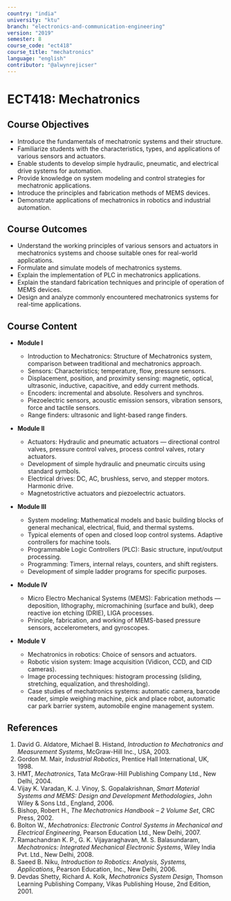 ```yaml
---
country: "india"
university: "ktu"
branch: "electronics-and-communication-engineering"
version: "2019"
semester: 8
course_code: "ect418"
course_title: "mechatronics"
language: "english"
contributor: "@alwynrejicser"
---
```


# ECT418: Mechatronics

## Course Objectives

- Introduce the fundamentals of mechatronic systems and their structure.  
- Familiarize students with the characteristics, types, and applications of various sensors and actuators.  
- Enable students to develop simple hydraulic, pneumatic, and electrical drive systems for automation.  
- Provide knowledge on system modeling and control strategies for mechatronic applications.  
- Introduce the principles and fabrication methods of MEMS devices.  
- Demonstrate applications of mechatronics in robotics and industrial automation.  

## Course Outcomes

- Understand the working principles of various sensors and actuators in mechatronics systems and choose suitable ones for real-world applications.  
- Formulate and simulate models of mechatronics systems.  
- Explain the implementation of PLC in mechatronics applications.  
- Explain the standard fabrication techniques and principle of operation of MEMS devices.  
- Design and analyze commonly encountered mechatronics systems for real-time applications.  

## Course Content

- **Module I**  
  - Introduction to Mechatronics: Structure of Mechatronics system, comparison between traditional and mechatronics approach.  
  - Sensors: Characteristics; temperature, flow, pressure sensors.  
  - Displacement, position, and proximity sensing: magnetic, optical, ultrasonic, inductive, capacitive, and eddy current methods.  
  - Encoders: incremental and absolute. Resolvers and synchros.  
  - Piezoelectric sensors, acoustic emission sensors, vibration sensors, force and tactile sensors.  
  - Range finders: ultrasonic and light-based range finders.  

- **Module II**  
  - Actuators: Hydraulic and pneumatic actuators — directional control valves, pressure control valves, process control valves, rotary actuators.  
  - Development of simple hydraulic and pneumatic circuits using standard symbols.  
  - Electrical drives: DC, AC, brushless, servo, and stepper motors. Harmonic drive.  
  - Magnetostrictive actuators and piezoelectric actuators.  

- **Module III**  
  - System modeling: Mathematical models and basic building blocks of general mechanical, electrical, fluid, and thermal systems.  
  - Typical elements of open and closed loop control systems. Adaptive controllers for machine tools.  
  - Programmable Logic Controllers (PLC): Basic structure, input/output processing.  
  - Programming: Timers, internal relays, counters, and shift registers.  
  - Development of simple ladder programs for specific purposes.  

- **Module IV**  
  - Micro Electro Mechanical Systems (MEMS): Fabrication methods — deposition, lithography, micromachining (surface and bulk), deep reactive ion etching (DRIE), LIGA processes.  
  - Principle, fabrication, and working of MEMS-based pressure sensors, accelerometers, and gyroscopes.  

- **Module V**  
  - Mechatronics in robotics: Choice of sensors and actuators.  
  - Robotic vision system: Image acquisition (Vidicon, CCD, and CID cameras).  
  - Image processing techniques: histogram processing (sliding, stretching, equalization, and thresholding).  
  - Case studies of mechatronics systems: automatic camera, barcode reader, simple weighing machine, pick and place robot, automatic car park barrier system, automobile engine management system.  

## References

1. David G. Aldatore, Michael B. Histand, *Introduction to Mechatronics and Measurement Systems*, McGraw-Hill Inc., USA, 2003.  
2. Gordon M. Mair, *Industrial Robotics*, Prentice Hall International, UK, 1998.  
3. HMT, *Mechatronics*, Tata McGraw-Hill Publishing Company Ltd., New Delhi, 2004.  
4. Vijay K. Varadan, K. J. Vinoy, S. Gopalakrishnan, *Smart Material Systems and MEMS: Design and Development Methodologies*, John Wiley & Sons Ltd., England, 2006.  
5. Bishop, Robert H., *The Mechatronics Handbook – 2 Volume Set*, CRC Press, 2002.  
6. Bolton W., *Mechatronics: Electronic Control Systems in Mechanical and Electrical Engineering*, Pearson Education Ltd., New Delhi, 2007.  
7. Ramachandran K. P., G. K. Vijayaraghavan, M. S. Balasundaram, *Mechatronics: Integrated Mechanical Electronic Systems*, Wiley India Pvt. Ltd., New Delhi, 2008.  
8. Saeed B. Niku, *Introduction to Robotics: Analysis, Systems, Applications*, Pearson Education, Inc., New Delhi, 2006.  
9. Devdas Shetty, Richard A. Kolk, *Mechatronics System Design*, Thomson Learning Publishing Company, Vikas Publishing House, 2nd Edition, 2001.  
